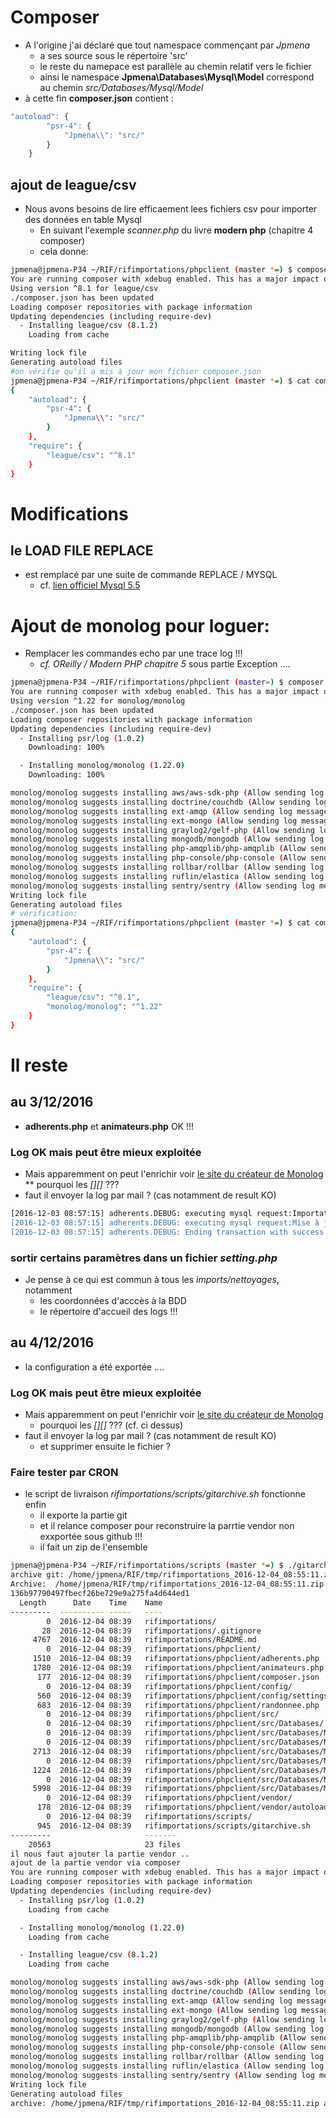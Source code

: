# Composer

* A l'origine j'ai déclaré que tout namespace commençant par _Jpmena_
  * a ses source sous le répertoire 'src'
  * le reste du namepace est parallèle au chemin relatif vers le fichier
  * ainsi le namespace __Jpmena\Databases\Mysql\Model__ correspond au chemin _src/Databases/Mysql/Model_
* à cette fin __composer.json__ contient :

``` javascript
"autoload": {
        "psr-4": {
            "Jpmena\\": "src/"
        }
    }
```

## ajout de league/csv

* Nous avons besoins de lire efficaement lees fichiers csv pour importer des données en table Mysql
  * En suivant l'exemple _scanner.php_ du livre __modern php__ (chapitre 4 composer)
  * cela donne:

``` bash
jpmena@jpmena-P34 ~/RIF/rifimportations/phpclient (master *=) $ composer require league/csv
You are running composer with xdebug enabled. This has a major impact on runtime performance. See https://getcomposer.org/xdebug
Using version ^8.1 for league/csv
./composer.json has been updated
Loading composer repositories with package information
Updating dependencies (including require-dev)
  - Installing league/csv (8.1.2)
    Loading from cache

Writing lock file
Generating autoload files
#on vérifie qu'il a mis à jour mon fichier composer.json
jpmena@jpmena-P34 ~/RIF/rifimportations/phpclient (master *=) $ cat composer.json 
{
    "autoload": {
        "psr-4": {
            "Jpmena\\": "src/"
        }
    },
    "require": {
        "league/csv": "^8.1"
    }
}

```


# Modifications

## le LOAD FILE REPLACE 

* est remplacé par une suite de commande REPLACE / MYSQL
  * cf. [lien officiel Mysql 5.5](https://dev.mysql.com/doc/refman/5.5/en/replace.html)

# Ajout de monolog pour loguer:

* Remplacer les commandes echo par une trace log !!!
  * _cf. OReilly / Modern PHP chapitre 5_  sous partie Exception ....

``` bash
jpmena@jpmena-P34 ~/RIF/rifimportations/phpclient (master=) $ composer require monolog/monolog
You are running composer with xdebug enabled. This has a major impact on runtime performance. See https://getcomposer.org/xdebug
Using version ^1.22 for monolog/monolog
./composer.json has been updated
Loading composer repositories with package information
Updating dependencies (including require-dev)
  - Installing psr/log (1.0.2)
    Downloading: 100%         

  - Installing monolog/monolog (1.22.0)
    Downloading: 100%         

monolog/monolog suggests installing aws/aws-sdk-php (Allow sending log messages to AWS services like DynamoDB)
monolog/monolog suggests installing doctrine/couchdb (Allow sending log messages to a CouchDB server)
monolog/monolog suggests installing ext-amqp (Allow sending log messages to an AMQP server (1.0+ required))
monolog/monolog suggests installing ext-mongo (Allow sending log messages to a MongoDB server)
monolog/monolog suggests installing graylog2/gelf-php (Allow sending log messages to a GrayLog2 server)
monolog/monolog suggests installing mongodb/mongodb (Allow sending log messages to a MongoDB server via PHP Driver)
monolog/monolog suggests installing php-amqplib/php-amqplib (Allow sending log messages to an AMQP server using php-amqplib)
monolog/monolog suggests installing php-console/php-console (Allow sending log messages to Google Chrome)
monolog/monolog suggests installing rollbar/rollbar (Allow sending log messages to Rollbar)
monolog/monolog suggests installing ruflin/elastica (Allow sending log messages to an Elastic Search server)
monolog/monolog suggests installing sentry/sentry (Allow sending log messages to a Sentry server)
Writing lock file
Generating autoload files
# vérification:
jpmena@jpmena-P34 ~/RIF/rifimportations/phpclient (master *=) $ cat composer.json 
{
    "autoload": {
        "psr-4": {
            "Jpmena\\": "src/"
        }
    },
    "require": {
        "league/csv": "^8.1",
        "monolog/monolog": "^1.22"
    }
}
```

## 

# Il reste

## au 3/12/2016

* __adherents.php__ et __animateurs.php__ OK !!!

### Log OK mais peut être mieux exploitée

* Mais apparemment on peut l'enrichir voir [le site du créateur de Monolog](https://github.com/Seldaek/monolog)
** pourquoi les _[][]_ ???
* faut il envoyer la log par mail ? (cas notamment de result KO)

``` bash
[2016-12-03 08:57:15] adherents.DEBUG: executing mysql request:Importation / mise à jour d'un adherent [] []
[2016-12-03 08:57:15] adherents.DEBUG: executing mysql request:Mise à jour de la table users [] []
[2016-12-03 08:57:15] adherents.DEBUG: Ending transaction with success [] []
```

### sortir certains paramètres dans un fichier _setting.php_

* Je pense à ce qui est commun à tous les _imports/nettoyages_, notamment
  * les coordonnées d'acccès à la BDD
  * le répertoire d'accueil des logs !!!

## au 4/12/2016

* la configuration a été exportée ....

### Log OK mais peut être mieux exploitée

* Mais apparemment on peut l'enrichir voir [le site du créateur de Monolog](https://github.com/Seldaek/monolog)
  * pourquoi les _[][]_ ??? (cf. ci dessus)
* faut il envoyer la log par mail ? (cas notamment de result KO)
  * et supprimer ensuite le fichier ?

### Faire tester par CRON 

* le script de livraison _rifimportations/scripts/gitarchive.sh_ fonctionne enfin
  * il exporte la partie git
  * et il relance composer pour reconstruire la parrtie vendor non exxportée sous github !!!
  * il fait un zip de l'ensemble

``` bash
jpmena@jpmena-P34 ~/RIF/rifimportations/scripts (master *=) $ ./gitarchive.sh 
archive git: /home/jpmena/RIF/tmp/rifimportations_2016-12-04_08:55:11.zip générée pour la branche: master; contenu:
Archive:  /home/jpmena/RIF/tmp/rifimportations_2016-12-04_08:55:11.zip
136b97790497fbecf26be729e9a275fa4d644ed1
  Length      Date    Time    Name
---------  ---------- -----   ----
        0  2016-12-04 08:39   rifimportations/
       28  2016-12-04 08:39   rifimportations/.gitignore
     4767  2016-12-04 08:39   rifimportations/README.md
        0  2016-12-04 08:39   rifimportations/phpclient/
     1510  2016-12-04 08:39   rifimportations/phpclient/adherents.php
     1780  2016-12-04 08:39   rifimportations/phpclient/animateurs.php
      177  2016-12-04 08:39   rifimportations/phpclient/composer.json
        0  2016-12-04 08:39   rifimportations/phpclient/config/
      560  2016-12-04 08:39   rifimportations/phpclient/config/settings.php
      683  2016-12-04 08:39   rifimportations/phpclient/randonnee.php
        0  2016-12-04 08:39   rifimportations/phpclient/src/
        0  2016-12-04 08:39   rifimportations/phpclient/src/Databases/
        0  2016-12-04 08:39   rifimportations/phpclient/src/Databases/Mysql/
        0  2016-12-04 08:39   rifimportations/phpclient/src/Databases/Mysql/Controller/
     2713  2016-12-04 08:39   rifimportations/phpclient/src/Databases/Mysql/Controller/RifImporter.php
        0  2016-12-04 08:39   rifimportations/phpclient/src/Databases/Mysql/Helper/
     1224  2016-12-04 08:39   rifimportations/phpclient/src/Databases/Mysql/Helper/LoggerTrait.php
        0  2016-12-04 08:39   rifimportations/phpclient/src/Databases/Mysql/Model/
     5998  2016-12-04 08:39   rifimportations/phpclient/src/Databases/Mysql/Model/Database.php
        0  2016-12-04 08:39   rifimportations/phpclient/vendor/
      178  2016-12-04 08:39   rifimportations/phpclient/vendor/autoload.php
        0  2016-12-04 08:39   rifimportations/scripts/
      945  2016-12-04 08:39   rifimportations/scripts/gitarchive.sh
---------                     -------
    20563                     23 files
il nous faut ajouter la partie vendor ..
ajout de la partie vendor via composer
You are running composer with xdebug enabled. This has a major impact on runtime performance. See https://getcomposer.org/xdebug
Loading composer repositories with package information
Updating dependencies (including require-dev)
  - Installing psr/log (1.0.2)
    Loading from cache

  - Installing monolog/monolog (1.22.0)
    Loading from cache

  - Installing league/csv (8.1.2)
    Loading from cache

monolog/monolog suggests installing aws/aws-sdk-php (Allow sending log messages to AWS services like DynamoDB)
monolog/monolog suggests installing doctrine/couchdb (Allow sending log messages to a CouchDB server)
monolog/monolog suggests installing ext-amqp (Allow sending log messages to an AMQP server (1.0+ required))
monolog/monolog suggests installing ext-mongo (Allow sending log messages to a MongoDB server)
monolog/monolog suggests installing graylog2/gelf-php (Allow sending log messages to a GrayLog2 server)
monolog/monolog suggests installing mongodb/mongodb (Allow sending log messages to a MongoDB server via PHP Driver)
monolog/monolog suggests installing php-amqplib/php-amqplib (Allow sending log messages to an AMQP server using php-amqplib)
monolog/monolog suggests installing php-console/php-console (Allow sending log messages to Google Chrome)
monolog/monolog suggests installing rollbar/rollbar (Allow sending log messages to Rollbar)
monolog/monolog suggests installing ruflin/elastica (Allow sending log messages to an Elastic Search server)
monolog/monolog suggests installing sentry/sentry (Allow sending log messages to a Sentry server)
Writing lock file
Generating autoload files
archive: /home/jpmena/RIF/tmp/rifimportations_2016-12-04_08:55:11.zip après ajout de la partie composer/vendor
```
 